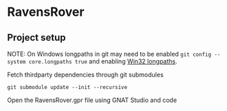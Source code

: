 # RavensRover

## Project setup
NOTE: On Windows longpaths in git may need to be enabled `git config --system core.longpaths true` and enabling [Win32 longpaths](https://www.thewindowsclub.com/how-to-enable-or-disable-win32-long-paths-in-windows-11-10).

Fetch thirdparty dependencies through git submodules
```shell
git submodule update --init --recursive
```
Open the RavensRover.gpr file using GNAT Studio and code
